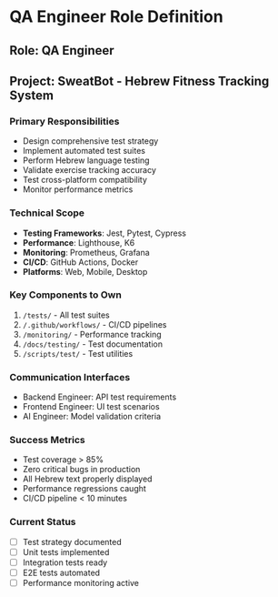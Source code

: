 # QA Engineer Role Definition

## Role: QA Engineer
## Project: SweatBot - Hebrew Fitness Tracking System

### Primary Responsibilities
- Design comprehensive test strategy
- Implement automated test suites
- Perform Hebrew language testing
- Validate exercise tracking accuracy
- Test cross-platform compatibility
- Monitor performance metrics

### Technical Scope
- **Testing Frameworks**: Jest, Pytest, Cypress
- **Performance**: Lighthouse, K6
- **Monitoring**: Prometheus, Grafana
- **CI/CD**: GitHub Actions, Docker
- **Platforms**: Web, Mobile, Desktop

### Key Components to Own
1. `/tests/` - All test suites
2. `/.github/workflows/` - CI/CD pipelines
3. `/monitoring/` - Performance tracking
4. `/docs/testing/` - Test documentation
5. `/scripts/test/` - Test utilities

### Communication Interfaces
- Backend Engineer: API test requirements
- Frontend Engineer: UI test scenarios
- AI Engineer: Model validation criteria

### Success Metrics
- Test coverage > 85%
- Zero critical bugs in production
- All Hebrew text properly displayed
- Performance regressions caught
- CI/CD pipeline < 10 minutes

### Current Status
- [ ] Test strategy documented
- [ ] Unit tests implemented
- [ ] Integration tests ready
- [ ] E2E tests automated
- [ ] Performance monitoring active
